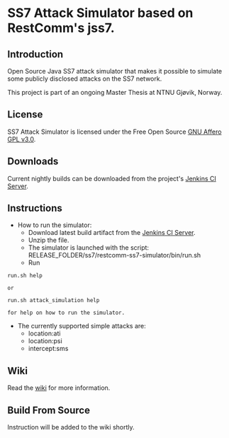 # SS7 Attack Simulator based on RestComm's jss7.

## Introduction

Open Source Java SS7 attack simulator that makes it possible to simulate some publicly disclosed attacks on the SS7 network.

This project is part of an ongoing Master Thesis at NTNU Gjøvik, Norway.

## License

SS7 Attack Simulator is licensed under the Free Open Source [GNU Affero GPL v3.0](http://www.gnu.org/licenses/agpl-3.0.html).

## Downloads

Current nightly builds can be downloaded from the project's [Jenkins CI Server](https://jensen.ninja/jenkins/).

## Instructions

* How to run the simulator:
  * Download latest build artifact from the [Jenkins CI
  Server](https://jensen.ninja/jenkins/job/jss7-attack-simulator/).
  * Unzip the file.
  * The simulator is launched with the script:
      RELEASE_FOLDER/ss7/restcomm-ss7-simulator/bin/run.sh
  * Run
``` 
run.sh help 
```
    or
```
run.sh attack_simulation help 
```
    for help on how to run the simulator.

* The currently supported simple attacks are:
  * location:ati
  * location:psi
  * intercept:sms

## Wiki

Read the [wiki](https://github.com/polarking/jss7-attack-simulator/wiki) for more information.

## Build From Source

Instruction will be added to the wiki shortly.

